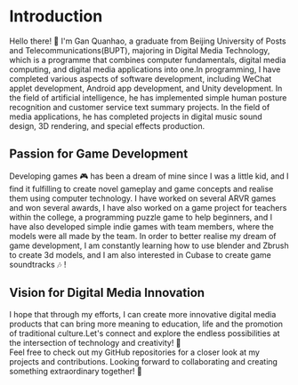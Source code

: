 # Introduction
Hello there! 👋 I'm Gan Quanhao, a graduate from Beijing University of Posts and Telecommunications(BUPT), majoring in Digital Media Technology, which is a programme that combines computer fundamentals, digital media computing, and digital media applications into one.In programming, I have completed various aspects of software development, including WeChat applet development, Android app development, and Unity development. In the field of artificial intelligence, he has implemented simple human posture recognition and customer service text summary projects. In the field of media applications, he has completed projects in digital music sound design, 3D rendering, and special effects production.
## Passion for Game Development
Developing games :video_game: has been a dream of mine since I was a little kid, and I find it fulfilling to create novel gameplay and game concepts and realise them using computer technology. I have worked on several ARVR games and won several awards, I have also worked on a game project for teachers within the college, a programming puzzle game to help beginners, and I have also developed simple indie games with team members, where the models were all made by the team. In order to better realise my dream of game development, I am constantly learning how to use blender and Zbrush to create 3d models, and I am also interested in Cubase to create game soundtracks :notes: !
## Vision for Digital Media Innovation
I hope that through my efforts, I can create more innovative digital media products that can bring more meaning to education, life and the promotion of traditional culture.Let's connect and explore the endless possibilities at the intersection of technology and creativity! 🚀  
Feel free to check out my GitHub repositories for a closer look at my projects and contributions. Looking forward to collaborating and creating something extraordinary together! 🌟
